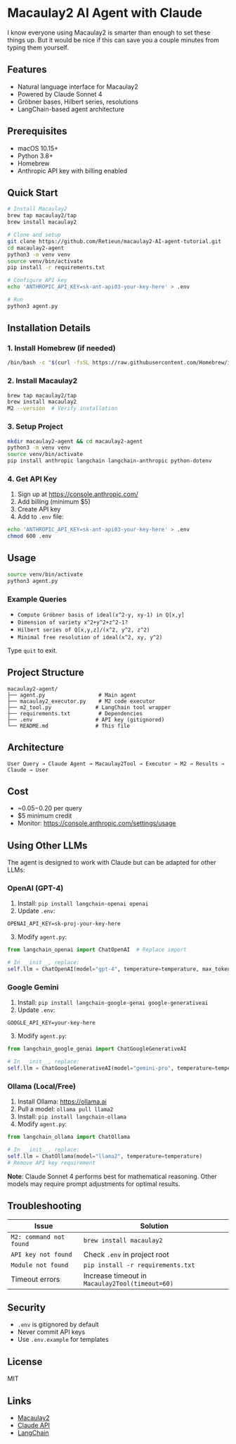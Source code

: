 # Macaulay2 AI Agent with Claude

I know everyone using Macaulay2 is smarter than enough to set these things up. But it would be nice if this can save you a couple minutes from typing them yourself.

## Features

- Natural language interface for Macaulay2
- Powered by Claude Sonnet 4
- Gröbner bases, Hilbert series, resolutions
- LangChain-based agent architecture

## Prerequisites

- macOS 10.15+
- Python 3.8+
- Homebrew
- Anthropic API key with billing enabled

## Quick Start

```bash
# Install Macaulay2
brew tap macaulay2/tap
brew install macaulay2

# Clone and setup
git clone https://github.com/Retieun/macaulay2-AI-agent-tutorial.git
cd macaulay2-agent
python3 -m venv venv
source venv/bin/activate
pip install -r requirements.txt

# Configure API key
echo 'ANTHROPIC_API_KEY=sk-ant-api03-your-key-here' > .env

# Run
python3 agent.py
```

## Installation Details

### 1. Install Homebrew (if needed)

```bash
/bin/bash -c "$(curl -fsSL https://raw.githubusercontent.com/Homebrew/install/HEAD/install.sh)"
```

### 2. Install Macaulay2

```bash
brew tap macaulay2/tap
brew install macaulay2
M2 --version  # Verify installation
```

### 3. Setup Project

```bash
mkdir macaulay2-agent && cd macaulay2-agent
python3 -m venv venv
source venv/bin/activate
pip install anthropic langchain langchain-anthropic python-dotenv
```

### 4. Get API Key

1. Sign up at https://console.anthropic.com/
2. Add billing (minimum $5)
3. Create API key
4. Add to `.env` file:

```bash
echo 'ANTHROPIC_API_KEY=sk-ant-api03-your-key-here' > .env
chmod 600 .env
```

## Usage

```bash
source venv/bin/activate
python3 agent.py
```

### Example Queries

- `Compute Gröbner basis of ideal(x^2-y, xy-1) in Q[x,y]`
- `Dimension of variety x^2+y^2+z^2-1?`
- `Hilbert series of Q[x,y,z]/(x^2, y^2, z^2)`
- `Minimal free resolution of ideal(x^2, xy, y^2)`

Type `quit` to exit.

## Project Structure

```
macaulay2-agent/
├── agent.py                 # Main agent
├── macaulay2_executor.py    # M2 code executor
├── m2_tool.py              # LangChain tool wrapper
├── requirements.txt         # Dependencies
├── .env                    # API key (gitignored)
└── README.md               # This file
```

## Architecture

```
User Query → Claude Agent → Macaulay2Tool → Executor → M2 → Results → Claude → User
```

## Cost

- ~$0.05-$0.20 per query
- $5 minimum credit
- Monitor: https://console.anthropic.com/settings/usage

## Using Other LLMs

The agent is designed to work with Claude but can be adapted for other LLMs:

### OpenAI (GPT-4)

1. Install: `pip install langchain-openai openai`
2. Update `.env`:
```
OPENAI_API_KEY=sk-proj-your-key-here
```
3. Modify `agent.py`:
```python
from langchain_openai import ChatOpenAI  # Replace import

# In __init__, replace:
self.llm = ChatOpenAI(model="gpt-4", temperature=temperature, max_tokens=4096)
```

### Google Gemini

1. Install: `pip install langchain-google-genai google-generativeai`
2. Update `.env`:
```
GOOGLE_API_KEY=your-key-here
```
3. Modify `agent.py`:
```python
from langchain_google_genai import ChatGoogleGenerativeAI

# In __init__, replace:
self.llm = ChatGoogleGenerativeAI(model="gemini-pro", temperature=temperature)
```

### Ollama (Local/Free)

1. Install Ollama: https://ollama.ai
2. Pull a model: `ollama pull llama2`
3. Install: `pip install langchain-ollama`
4. Modify `agent.py`:
```python
from langchain_ollama import ChatOllama

# In __init__, replace:
self.llm = ChatOllama(model="llama2", temperature=temperature)
# Remove API key requirement
```

**Note**: Claude Sonnet 4 performs best for mathematical reasoning. Other models may require prompt adjustments for optimal results.

## Troubleshooting

| Issue | Solution |
|-------|----------|
| `M2: command not found` | `brew install macaulay2` |
| `API key not found` | Check `.env` in project root |
| `Module not found` | `pip install -r requirements.txt` |
| Timeout errors | Increase timeout in `Macaulay2Tool(timeout=60)` |

## Security

- `.env` is gitignored by default
- Never commit API keys
- Use `.env.example` for templates

## License

MIT

## Links

- [Macaulay2](http://macaulay2.com/)
- [Claude API](https://docs.anthropic.com/)
- [LangChain](https://www.langchain.com/)
